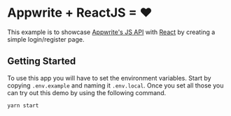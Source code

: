 # Appwrite + ReactJS = ❤

This example is to showcase [Appwrite's JS API](https://github.com/appwrite/sdk-for-js) with [React](https://reactjs.org/) by creating a simple login/register page.

## Getting Started

To use this app you will have to set the environment variables.
Start by copying `.env.example` and naming it `.env.local`.
Once you set all those you can try out this demo by using the following command.
```
yarn start
```